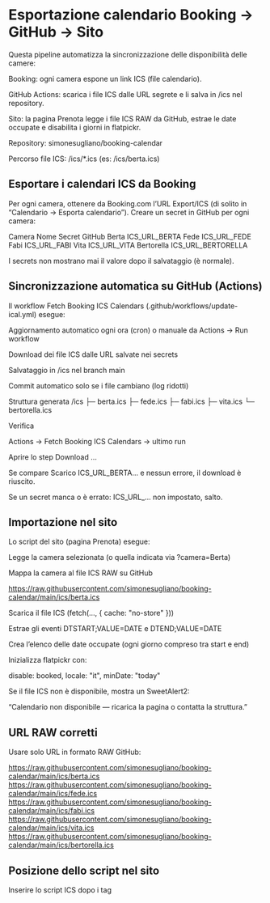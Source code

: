 # Esportazione calendario Booking → GitHub → Sito

Questa pipeline automatizza la sincronizzazione delle disponibilità delle camere:

Booking: ogni camera espone un link ICS (file calendario).

GitHub Actions: scarica i file ICS dalle URL segrete e li salva in /ics nel repository.

Sito: la pagina Prenota legge i file ICS RAW da GitHub, estrae le date occupate e disabilita i giorni in flatpickr.

Repository: simonesugliano/booking-calendar

Percorso file ICS: /ics/*.ics (es: /ics/berta.ics)

## Esportare i calendari ICS da Booking

Per ogni camera, ottenere da Booking.com l’URL Export/ICS (di solito in “Calendario → Esporta calendario”).
Creare un secret in GitHub per ogni camera:

Camera	Nome Secret GitHub
Berta	ICS_URL_BERTA
Fede	ICS_URL_FEDE
Fabi	ICS_URL_FABI
Vita	ICS_URL_VITA
Bertorella	ICS_URL_BERTORELLA

I secrets non mostrano mai il valore dopo il salvataggio (è normale).

## Sincronizzazione automatica su GitHub (Actions)

Il workflow Fetch Booking ICS Calendars (.github/workflows/update-ical.yml) esegue:

Aggiornamento automatico ogni ora (cron) o manuale da Actions → Run workflow

Download dei file ICS dalle URL salvate nei secrets

Salvataggio in /ics nel branch main

Commit automatico solo se i file cambiano (log ridotti)

Struttura generata
/ics
  ├─ berta.ics
  ├─ fede.ics
  ├─ fabi.ics
  ├─ vita.ics
  └─ bertorella.ics

Verifica

Actions → Fetch Booking ICS Calendars → ultimo run

Aprire lo step Download …

Se compare Scarico ICS_URL_BERTA... e nessun errore, il download è riuscito.

Se un secret manca o è errato: ICS_URL_... non impostato, salto.

## Importazione nel sito

Lo script del sito (pagina Prenota) esegue:

Legge la camera selezionata (o quella indicata via ?camera=Berta)

Mappa la camera al file ICS RAW su GitHub

https://raw.githubusercontent.com/simonesugliano/booking-calendar/main/ics/berta.ics


Scarica il file ICS (fetch(..., { cache: "no-store" }))

Estrae gli eventi DTSTART;VALUE=DATE e DTEND;VALUE=DATE

Crea l’elenco delle date occupate (ogni giorno compreso tra start e end)

Inizializza flatpickr con:

disable: booked,
locale: "it",
minDate: "today"


Se il file ICS non è disponibile, mostra un SweetAlert2:

“Calendario non disponibile — ricarica la pagina o contatta la struttura.”

## URL RAW corretti

Usare solo URL in formato RAW GitHub:

https://raw.githubusercontent.com/simonesugliano/booking-calendar/main/ics/berta.ics
https://raw.githubusercontent.com/simonesugliano/booking-calendar/main/ics/fede.ics
https://raw.githubusercontent.com/simonesugliano/booking-calendar/main/ics/fabi.ics
https://raw.githubusercontent.com/simonesugliano/booking-calendar/main/ics/vita.ics
https://raw.githubusercontent.com/simonesugliano/booking-calendar/main/ics/bertorella.ics

## Posizione dello script nel sito

Inserire lo script ICS dopo i tag <script> di Bootstrap e prima di </body>.

Lo script è collegato all’evento shown.bs.modal della modale Camere.

Quando la modale viene aperta, scarica e mostra le date occupate.

Se si arriva da un link con ?camera=..., la modale si apre automaticamente e mostra il calendario corretto.

## Performance e limiti

Frequenza: ogni ora (1000 run/mese ≈ entro i limiti gratuiti GitHub Actions)

Peso: pochi KB per file, commit solo se cambia qualcosa

Cache: disattivata (no-store + timestamp)

Affidabilità: dipende solo dai link ICS di Booking

Errore visibile: SweetAlert2 informa subito l’utente se Booking non risponde

## Manutenzione
Controllo rapido

GitHub → Actions → ultimo run → deve essere verde ✅

Aprire/ics/berta.ics → controllare data commit recente

In pagina Prenota → aprire modale → le date occupate devono essere disabilitate

Aggiungere una nuova camera

Creare un nuovo secret ICS_URL_NUOVACAMERA

Aggiungere la riga corrispondente nel workflow

Aggiungere la riga in ICS_LINKS nello script

Aggiornare la <select> e la pagina camere

Se Booking mostra pieno ma il sito no

Eseguire Run workflow manuale

Aprire /ics/ e controllare se le nuove date sono presenti

Se il file ICS di Booking è vuoto → Booking non aggiorna correttamente l’export

## Errori comuni
Errore	Causa	Soluzione
ICS_URL_* non impostato	Secret mancante	Aggiungere il secret corretto
fetch() scarica HTML	URL non RAW	Usare raw.githubusercontent.com/...
Date non aggiornate	Caching Booking	Attendere o ridurre intervallo a 30 min
SweetAlert “Calendario non disponibile”	Booking offline o URL errato	Verificare link ICS
## Sicurezza e legalità

Gli ICS sono dati pubblici forniti da Booking per la sincronizzazione.

Nessun dato personale dei clienti viene scaricato.

I link ICS restano protetti nei GitHub Secrets.

Nessuna API privata o accesso non autorizzato viene utilizzato.

## FAQ

Posso usare HTTPS?
Sì, tutti gli URL sono HTTPS.

Posso vedere i log dei download?
Sì, da GitHub → Actions → Workflow → Step “Download …”.

Cosa succede se Booking cambia link?
Il workflow segnala errore. Basta aggiornare il secret con il nuovo URL.

🔗 Link utili

Repo: https://github.com/simonesugliano/booking-calendar

Cartella ICS: https://github.com/simonesugliano/booking-calendar/tree/main/ics

RAW ICS (esempio): https://raw.githubusercontent.com/simonesugliano/booking-calendar/main/ics/berta.ics





 <script>
document.addEventListener("DOMContentLoaded", async () => {
  const modalCamere = document.getElementById("modalCamere");
  if (!modalCamere) return;

  // --- Mappa camere → link ICS RAW GitHub ---
  const ICS_LINKS = {
    Berta: "https://raw.githubusercontent.com/simonesugliano/booking-calendar/main/ics/berta.ics",
    Fede: "https://raw.githubusercontent.com/simonesugliano/booking-calendar/main/ics/fede.ics",
    Fabi: "https://raw.githubusercontent.com/simonesugliano/booking-calendar/main/ics/fabi.ics",
    Vita: "https://raw.githubusercontent.com/simonesugliano/booking-calendar/main/ics/vita.ics",
    Bertorella: "https://raw.githubusercontent.com/simonesugliano/booking-calendar/main/ics/bertorella.ics"
  };

  const cameraSelect = modalCamere.querySelector('select[name="camera"]');
  const checkinInput = modalCamere.querySelector('#checkin');
  const checkoutInput = modalCamere.querySelector('#checkout');

  // --- Funzione che scarica le date da Booking (.ics) ---
  async function getBookedDates(icsUrl) {
    try {
      const response = await fetch(icsUrl, { cache: "no-store" });
      if (!response.ok) {
        await Swal.fire({
          icon: "warning",
          title: "Calendario non disponibile",
          html: `
            <p>⚠️ Si è verificato un problema nel caricamento del calendario delle prenotazioni.</p>
            <p>Ti consigliamo di <b>ricaricare la pagina</b> o contattare direttamente la struttura per verificare la disponibilità.</p>
          `,
          confirmButtonText: "Ricarica pagina",
          confirmButtonColor: "#5a9a5d",
        });
        location.reload();
        return [];
      }

      const text = await response.text();
      const matches = [...text.matchAll(/DTSTART;VALUE=DATE:(\d+)[\s\S]*?DTEND;VALUE=DATE:(\d+)/g)];
      const booked = [];

      for (const [, start, end] of matches) {
        const s = new Date(start.slice(0, 4), start.slice(4, 6) - 1, start.slice(6, 8));
        const e = new Date(end.slice(0, 4), end.slice(4, 6) - 1, end.slice(6, 8));
        for (let d = new Date(s); d < e; d.setDate(d.getDate() + 1)) {
          booked.push(d.toISOString().split("T")[0]);
        }
      }
      console.log("Date non disponibili:", booked);
      return booked;
    } catch (err) {
      console.error("Errore caricamento ICS:", err);
      return [];
    }
  }

  // --- Funzione per aggiornare il calendario ---
  async function aggiornaCalendario(camera) {
    const url = ICS_LINKS[camera];
    if (!url) return;
    const booked = await getBookedDates(url);

    flatpickr(checkinInput, {
      dateFormat: "Y-m-d",
      disable: booked,
      locale: "it",
      minDate: "today",
      onDayCreate: (dObj, dStr, fp, dayElem) => {
        const date = dayElem.dateObj.toISOString().split("T")[0];
        if (booked.includes(date)) {
          dayElem.classList.add("booked-day");
          dayElem.setAttribute("title", "Prenotato");
        }
      }
    });

    flatpickr(checkoutInput, {
      dateFormat: "Y-m-d",
      disable: booked,
      locale: "it",
      minDate: "today"
    });
  }

  // --- Attiva la logica ogni volta che si apre la modale ---
  modalCamere.addEventListener("shown.bs.modal", async () => {
    const camera = cameraSelect.value;
    if (camera) await aggiornaCalendario(camera);
  });

  // --- Cambio manuale della camera ---
  cameraSelect.addEventListener("change", async (e) => {
    await aggiornaCalendario(e.target.value);
  });

  // --- Caso speciale: arrivo da “Le nostre camere” con ?camera= ---
  const params = new URLSearchParams(window.location.search);
  const cameraParam = params.get("camera");
  if (cameraParam) {
    // Mostra la modale dopo il caricamento completo
    const modal = new bootstrap.Modal(modalCamere);
    modal.show();

    // Aspetta che la modale sia visibile, poi imposta e aggiorna
    setTimeout(async () => {
      cameraSelect.value = cameraParam;
      await aggiornaCalendario(cameraParam);
    }, 600);

    // Pulisce l’URL
    const url = new URL(window.location);
    url.searchParams.delete("camera");
    window.history.replaceState({}, document.title, url);
  }
});
</script>
